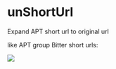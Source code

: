# unShortUrl
Expand APT short url to original url

like APT group Bitter short urls:

![](https://cdn.jsdelivr.net/gh/0xdf1001f/cdn@master//20210118192433.png)
